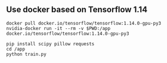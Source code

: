 Use docker based on Tensorflow 1.14
-----------------------------------

```
docker pull docker.io/tensorflow/tensorflow:1.14.0-gpu-py3
nvidia-docker run -it --rm -v $PWD:/app docker.io/tensorflow/tensorflow:1.14.0-gpu-py3
```

```
pip install scipy pillow requests
cd /app
python train.py
```